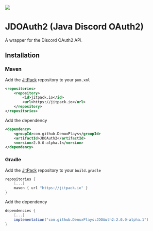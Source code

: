 [![](https://jitpack.io/v/DenuxPlays/JDOAuth2.svg)](https://jitpack.io/#DenuxPlays/JDOAuth2)
# JDOAuth2 (Java Discord OAuth2)

A wrapper for the Discord OAuth2 API.


## Installation

### Maven

Add the [JitPack](https://jitpack.io/) repository to your `pom.xml`
```xml
<repositories>
    <repository>
        <id>jitpack.io</id>
        <url>https://jitpack.io</url>
    </repository>
</repositories>
```

Add the dependency
```xml
<dependency> 
    <groupId>com.github.DenuxPlays</groupId> 
    <artifactId>JDOAuth2</artifactId> 
    <version>2.0.0-alpha.1</version> 
</dependency>
```

### Gradle

Add the [JitPack](https://jitpack.io/) repository to your `build.gradle`
```gradle
repositories { 
    [...]
    maven { url "https://jitpack.io" } 
}
```

Add the dependency
```gradle
dependencies {
    [...]
    implementation("com.github.DenuxPlays:JDOAuth2:2.0.0-alpha.1")
}
```
